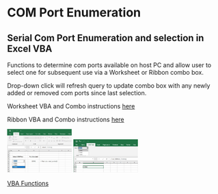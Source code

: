 # COM Port Enumeration
## Serial Com Port Enumeration and selection in Excel VBA

Functions to determine com ports available on host PC and allow user to select one for subsequent use via a Worksheet or Ribbon combo box.  

Drop-down click will refresh query to update combo box with any newly added or removed com ports since last selection.

Worksheet VBA and Combo instructions [here](/Worksheet/Installing-VBA.md)

Ribbon VBA and Combo instructions [here](/Ribbon/Installing-VBA.md)

<img src="/Worksheet/com_port_combo_box.jpg" alt="Excel Combo" title="Worksheet Combo Box" width="30%" height="30%">
<img src="/Ribbon/ribbon_com_port.jpg" alt="Excel Combo" title="Ribbon Combo Box" width="30%" height="30%">

[VBA Functions](Functions/Functions.md)


